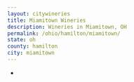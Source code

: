 ```yaml
---
layout: citywineries
title: Miamitown Wineries
description: Wineries in Miamitown, OH
permalink: /ohio/hamilton/miamitown/
state: oh
county: hamilton
city: miamitown
---
```

-
